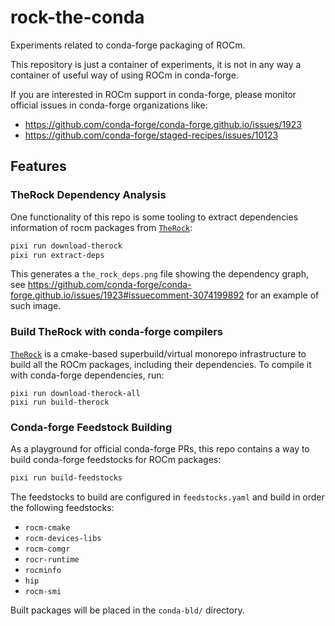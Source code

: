 # rock-the-conda

Experiments related to conda-forge packaging of ROCm.

This repository is just a container of experiments, it is not in any way a container of useful way of using ROCm in conda-forge.

If you are interested in ROCm support in conda-forge, please monitor official issues in conda-forge organizations like:
* https://github.com/conda-forge/conda-forge.github.io/issues/1923
* https://github.com/conda-forge/staged-recipes/issues/10123

## Features

### TheRock Dependency Analysis

One functionality of this repo is some tooling to extract dependencies information of rocm packages from [`TheRock`](https://github.com/ROCm/TheRock):

~~~bash
pixi run download-therock
pixi run extract-deps
~~~

This generates a `the_rock_deps.png` file showing the dependency graph, see https://github.com/conda-forge/conda-forge.github.io/issues/1923#issuecomment-3074199892 for an example of such image.

### Build TheRock with conda-forge compilers

[`TheRock`](https://github.com/ROCm/TheRock) is a cmake-based superbuild/virtual monorepo infrastructure to build all the ROCm packages, including their dependencies. To compile it with conda-forge dependencies, run:

~~~
pixi run download-therock-all
pixi run build-therock
~~~

### Conda-forge Feedstock Building

As a playground for official conda-forge PRs, this repo contains a way to build conda-forge feedstocks for ROCm packages:

~~~bash
pixi run build-feedstocks
~~~


The feedstocks to build are configured in `feedstocks.yaml` and build in order the following feedstocks:
- `rocm-cmake`
- `rocm-devices-libs`
- `rocm-comgr`
- `rocr-runtime`
- `rocminfo`
- `hip`
- `rocm-smi`

Built packages will be placed in the `conda-bld/` directory.
